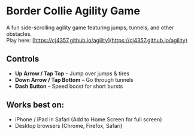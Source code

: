 # Border Collie Agility Game

A fun side-scrolling agility game featuring jumps, tunnels, and other obstacles.  
Play here: [https://cj4357.github.io/agility](https://cj4357.github.io/agility)

## Controls
- **Up Arrow / Tap Top** – Jump over jumps & tires  
- **Down Arrow / Tap Bottom** – Go through tunnels  
- **Dash Button** – Speed boost for short bursts

## Works best on:
- iPhone / iPad in Safari (Add to Home Screen for full screen)
- Desktop browsers (Chrome, Firefox, Safari)
